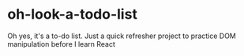 # oh-look-a-todo-list
Oh yes, it's a to-do list. Just a quick refresher project to practice DOM manipulation before I learn React
